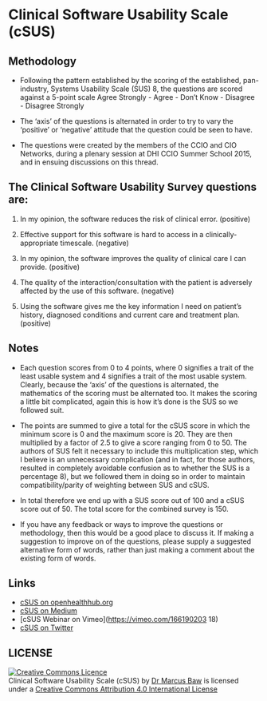 # Clinical Software Usability Scale (cSUS)

## Methodology
* Following the pattern established by the scoring of the established, pan-industry, Systems Usability Scale (SUS) 8, the questions are scored against a 5-point scale Agree Strongly - Agree - Don’t Know - Disagree - Disagree Strongly

* The ‘axis’ of the questions is alternated in order to try to vary the ‘positive’ or ‘negative’ attitude that the question could be seen to have.

* The questions were created by the members of the CCIO and CIO Networks, during a plenary session at DHI CCIO Summer School 2015, and in ensuing discussions on this thread.

## The Clinical Software Usability Survey questions are:

1. In my opinion, the software reduces the risk of clinical error. (positive)

1. Effective support for this software is hard to access in a clinically-appropriate timescale. (negative)

1. In my opinion, the software improves the quality of clinical care I can provide. (positive)

1. The quality of the interaction/consultation with the patient is adversely affected by the use of this software. (negative)

1. Using the software gives me the key information I need on patient’s history, diagnosed conditions and current care and treatment plan. (positive)

## Notes
* Each question scores from 0 to 4 points, where 0 signifies a trait of the least usable system and 4 signifies a trait of the most usable system. Clearly, because the ‘axis’ of the questions is alternated, the mathematics of the scoring must be alternated too. It makes the scoring a little bit complicated, again this is how it’s done is the SUS so we followed suit.

* The points are summed to give a total for the cSUS score in which the minimum score is 0 and the maximum score is 20. They are then multiplied by a factor of 2.5 to give a score ranging from 0 to 50. The authors of SUS felt it necessary to include this multiplication step, which I believe is an unnecessary complication (and in fact, for those authors, resulted in completely avoidable confusion as to whether the SUS is a percentage 8), but we followed them in doing so in order to maintain compatibility/parity of weighting between SUS and cSUS.

* In total therefore we end up with a SUS score out of 100 and a cSUS score out of 50. The total score for the combined survey is 150.

* If you have any feedback or ways to improve the questions or methodology, then this would be a good place to discuss it. If making a suggestion to improve on of the questions, please supply a suggested alternative form of words, rather than just making a comment about the existing form of words.

## Links
* [cSUS on openhealthhub.org](https://openhealthhub.org/t/clinical-software-usability-questions/456)
* [cSUS on Medium](https://marcus-baw.medium.com/the-clinical-software-usability-scale-ea3cab8cd37d)
* [cSUS Webinar on Vimeo](https://vimeo.com/166190203 18)
* [cSUS on Twitter](https://twitter.com/marcus_baw/status/1334802940448690176)

## LICENSE
<a rel="license" href="http://creativecommons.org/licenses/by/4.0/"><img alt="Creative Commons Licence" style="border-width:0" src="https://i.creativecommons.org/l/by/4.0/88x31.png" /></a><br /><span xmlns:dct="http://purl.org/dc/terms/" href="http://purl.org/dc/dcmitype/Text" property="dct:title" rel="dct:type">Clinical Software Usability Scale (cSUS)</span> by <a xmlns:cc="http://creativecommons.org/ns#" href="bawmedical.co.uk" property="cc:attributionName" rel="cc:attributionURL">Dr Marcus Baw</a> is licensed under a <a rel="license" href="http://creativecommons.org/licenses/by/4.0/">Creative Commons Attribution 4.0 International License</a>

